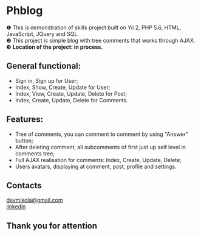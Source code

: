 Phblog
============================
&#10102;  This is demonstration of skills project built on Yii 2, PHP 5.6, HTML, JavaScript, JQuery and SQL.</br>
&#10103;  This project is simple blog with tree comments that works through AJAX.</br>
&#10104;  <b>Location of the project: in process.</b>

General functional:
------------------------------------
* Sign in, Sign up for User; 
* Index, Show, Create, Update for User;
* Index, View, Create, Update, Delete for Post;
* Index, Create, Update, Delete for Comments.

Features:
------------------------------------
* Tree of comments, you can comment to comment by using "Answer" button;
* After deleting comment, all subcomments of first just up self level in comments tree;
* Full AJAX realisation for comments: Index, Create, Update, Delete;<br>
* Users avatars, displaying at comment, post, profile and settings.

Contacts
------------------------------------
devmikola@gmail.com</br>
[linkedin](https://ua.linkedin.com/pub/николай-андрушко/100/152/6b7)

<b><h2>Thank you for attention</h2></b>
